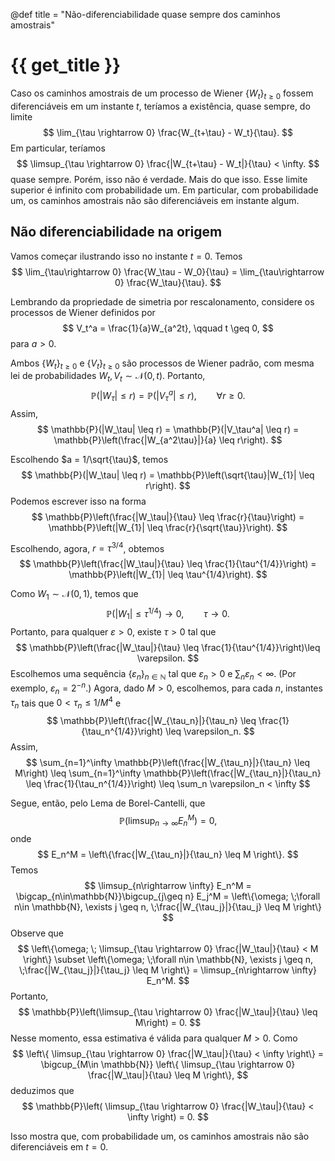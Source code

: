 @def title = "Não-diferenciabilidade quase sempre dos caminhos amostrais"

# {{ get_title }}

Caso os caminhos amostrais de um processo de Wiener $\{W_t\}_{t\geq 0}$ fossem diferenciáveis em um instante $t$, teríamos a existência, quase sempre, do limite
$$
\lim_{\tau \rightarrow 0} \frac{W_{t+\tau} - W_t}{\tau}.
$$
Em particular, teríamos
$$
\limsup_{\tau \rightarrow 0} \frac{|W_{t+\tau} - W_t|}{\tau} < \infty.
$$
quase sempre. Porém, isso não é verdade. Mais do que isso. Esse limite superior é infinito com probabilidade um. Em particular, com probabilidade um, os caminhos amostrais não são diferenciáveis em instante algum.

## Não diferenciabilidade na origem

Vamos começar ilustrando isso no instante $t = 0$. Temos
$$
\lim_{\tau\rightarrow 0} \frac{W_\tau - W_0}{\tau} = \lim_{\tau\rightarrow 0} \frac{W_\tau}{\tau}.
$$

Lembrando da propriedade de simetria por rescalonamento, considere os processos de Wiener definidos por
$$
V_t^a = \frac{1}{a}W_{a^2t}, \qquad t \geq 0,
$$
para $a > 0$.

Ambos $\{W_t\}_{t \geq 0}$ e $\{V_t\}_{t\geq 0}$ são processos de Wiener padrão, com mesma lei de probabilidades $W_t, V_t \sim \mathcal{N}(0, t)$. Portanto,
$$
\mathbb{P}(|W_\tau| \leq r) = \mathbb{P}(|V_\tau^a| \leq r), \qquad \forall r \geq 0.
$$
Assim,
$$
\mathbb{P}(|W_\tau| \leq r) = \mathbb{P}(|V_\tau^a| \leq r) = \mathbb{P}\left(\frac{|W_{a^2\tau}|}{a} \leq r\right).
$$

Escolhendo $a = 1/\sqrt{\tau}$, temos
$$
\mathbb{P}(|W_\tau| \leq r) = \mathbb{P}\left(\sqrt{\tau}|W_{1}| \leq r\right).
$$
Podemos escrever isso na forma
$$
\mathbb{P}\left(\frac{|W_\tau|}{\tau} \leq \frac{r}{\tau}\right) = \mathbb{P}\left(|W_{1}| \leq \frac{r}{\sqrt{\tau}}\right).
$$

Escolhendo, agora, $r = \tau^{3/4}$, obtemos
$$
\mathbb{P}\left(\frac{|W_\tau|}{\tau} \leq \frac{1}{\tau^{1/4}}\right) = \mathbb{P}\left(|W_{1}| \leq \tau^{1/4}\right).
$$

Como $W_1 \sim \mathcal{N}(0, 1)$, temos que
$$
\mathbb{P}(|W_1| \leq \tau^{1/4}) \rightarrow 0, \qquad \tau \rightarrow 0.
$$
Portanto, para qualquer $\varepsilon > 0$, existe $\tau > 0$ tal que
$$
\mathbb{P}\left(\frac{|W_\tau|}{\tau} \leq \frac{1}{\tau^{1/4}}\right)\leq \varepsilon.
$$
Escolhemos uma sequência $\{\varepsilon_n\}_{n\in\mathbb{N}}$ tal que $\varepsilon_n > 0$ e $\sum_n \varepsilon_n < \infty.$ (Por exemplo, $\varepsilon_n = 2^{-n}$.) Agora, dado $M > 0$, escolhemos, para cada $n$, instantes $\tau_n$ tais que $0 < \tau_n \leq 1/M^4$ e
$$
\mathbb{P}\left(\frac{|W_{\tau_n}|}{\tau_n} \leq \frac{1}{\tau_n^{1/4}}\right) \leq \varepsilon_n.
$$
Assim,
$$
\sum_{n=1}^\infty \mathbb{P}\left(\frac{|W_{\tau_n}|}{\tau_n} \leq M\right) \leq \sum_{n=1}^\infty \mathbb{P}\left(\frac{|W_{\tau_n}|}{\tau_n} \leq \frac{1}{\tau_n^{1/4}}\right) \leq \sum_n \varepsilon_n < \infty
$$

Segue, então, pelo Lema de Borel-Cantelli, que
$$
\mathbb{P}\left(\limsup_{n\rightarrow \infty} E_n^M\right) = 0,
$$
onde
$$
E_n^M = \left\{\frac{|W_{\tau_n}|}{\tau_n} \leq M \right\}.
$$
Temos
$$
\limsup_{n\rightarrow \infty} E_n^M = \bigcap_{n\in\mathbb{N}}\bigcup_{j\geq n} E_j^M = \left\{\omega; \;\forall n\in \mathbb{N}, \exists j \geq n, \;\frac{|W_{\tau_j}|}{\tau_j} \leq M \right\}
$$
Observe que
$$
\left\{\omega; \; \limsup_{\tau \rightarrow 0} \frac{|W_\tau|}{\tau} < M \right\} \subset \left\{\omega; \;\forall n\in \mathbb{N}, \exists j \geq n, \;\frac{|W_{\tau_j}|}{\tau_j} \leq M \right\} = \limsup_{n\rightarrow \infty} E_n^M.
$$
Portanto,
$$
\mathbb{P}\left(\limsup_{\tau \rightarrow 0} \frac{|W_\tau|}{\tau} \leq M\right) = 0.
$$
Nesse momento, essa estimativa é válida para qualquer $M>0$. Como
$$
\left\{ \limsup_{\tau \rightarrow 0} \frac{|W_\tau|}{\tau} < \infty \right\} = \bigcup_{M\in \mathbb{N}} \left\{ \limsup_{\tau \rightarrow 0} \frac{|W_\tau|}{\tau} \leq M \right\},
$$
deduzimos que
$$
\mathbb{P}\left( \limsup_{\tau \rightarrow 0} \frac{|W_\tau|}{\tau} < \infty \right) = 0.
$$

Isso mostra que, com probabilidade um, os caminhos amostrais não são diferenciáveis em $t = 0$.

